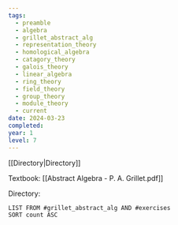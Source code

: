 ```yaml
---
tags:
  - preamble
  - algebra
  - grillet_abstract_alg
  - representation_theory
  - homological_algebra
  - catagory_theory
  - galois_theory
  - linear_algebra
  - ring_theory
  - field_theory
  - group_theory
  - module_theory
  - current
date: 2024-03-23
completed: 
year: 1
level: 7
---
```

[[Directory|Directory]]

Textbook:
[[Abstract Algebra - P. A. Grillet.pdf]]

Directory:
```dataview
LIST FROM #grillet_abstract_alg AND #exercises 
SORT count ASC
```


